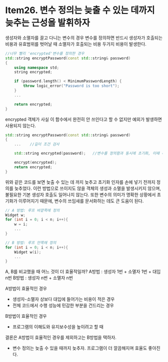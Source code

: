 # Item26. 변수 정의는 늦출 수 있는 데까지 늦추는 근성을 발휘하자
생성자와 소멸자를 끌고 다니는 변수의 경우 변수를 정의하면 반드시 생성자가 호출되는 비용과 유효범위를 벗어날 때 소멸자가 호출되는 비용 두가지 비용이 발생한다.
```cpp
//너무 빨리 'encrypted'변수를 정의한 경우
std::string encryptPassword(const std::string& password)
{
	using namespace std;
	string encrypted;

	if (password.length() < MinimumPasswordLength) {
		throw logic_error("Password is too short");
	}
	...

	return encrypted;
}
```
encrypted 객체가 사실 이 함수에서 완전히 안 쓰인다고 할 수 없지만 예외가 발생하면 사용되지 않는다.
```cpp
std::string encryptPassword(const std::string& password)
{
	...    //길이 조건 검사

	std::string encrypted(password);   //변수를 정의함과 동시에 초기화, 이때 복사생성자가 사용됨.

	encrypt(encrypted);
	return encrypted;
}
```
위와 같은 코드를 보면 늦출 수 있는 데 까지 늦추고 초기화 인자를 손에 넣기 전까지 정의를 늦추었다. 이런 방법으로 쓰이지도 않을 객체의 생성과 소멸을 발생시키지 않으며, 불필요한 기본 생성자 호출도 일어나지 않는다. 또한 변수의 의미가 명확한 상황에서 초기화가 이루어지기 때문에, 변수의 쓰임새를 문서화하는 데도 큰 도움이 된다.
```cpp
// A 방법: 루프 바깥쪽에 정의
Widget w;
for (int i = 0; i < n; i++){
	w = i;
	...
}

// B 방법: 루프 안쪽에 정의
for (int i = 0; i < n; i++){
	Widget w(i);
	...
}
```
A, B를 비교했을 때 어느 것이 더 효율적일까?
A방법 : 생성자 1번 + 소멸자 1번 + 대입 n번
B방법 : 생성자 n번 + 소멸자 n번

A방법이 효율적인 경우
+ 생성자-소멸자 상보다 대입에 들어가는 비용이 적은 경우
+ 전체 코드에서 수행 성능에 민감한 부분을 건드리는 경우

B방법이 효율적인 경우
+ 프로그램의 이해도와 유지보수성을 높이려고 할 때

결론은 A방법이 효율적인 경우를 제외하고는 B방법을 택하자.


+ 변수 정의는 늦출 수 있을 때까지 늦추자. 프로그램이 더 깔끔해지며 효율도 좋아진다.